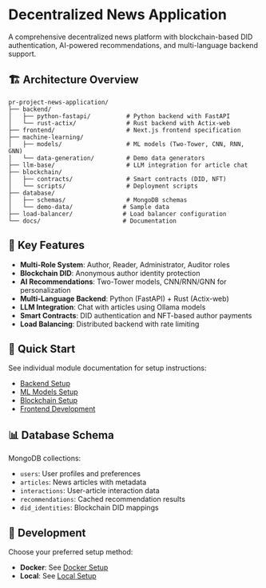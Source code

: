 # Decentralized News Application

A comprehensive decentralized news platform with blockchain-based DID authentication, AI-powered recommendations, and multi-language backend support.

## 🏗️ Architecture Overview

```
pr-project-news-application/
├── backend/
│   ├── python-fastapi/          # Python backend with FastAPI
│   └── rust-actix/              # Rust backend with Actix-web
├── frontend/                    # Next.js frontend specification
├── machine-learning/
│   ├── models/                  # ML models (Two-Tower, CNN, RNN, GNN)
│   └── data-generation/         # Demo data generators
├── llm-base/                    # LLM integration for article chat
├── blockchain/
│   ├── contracts/               # Smart contracts (DID, NFT)
│   └── scripts/                 # Deployment scripts
├── database/
│   ├── schemas/                 # MongoDB schemas
│   └── demo-data/              # Sample data
├── load-balancer/              # Load balancer configuration
└── docs/                       # Documentation
```

## 🎯 Key Features

- **Multi-Role System**: Author, Reader, Administrator, Auditor roles
- **Blockchain DID**: Anonymous author identity protection
- **AI Recommendations**: Two-Tower models, CNN/RNN/GNN for personalization
- **Multi-Language Backend**: Python (FastAPI) + Rust (Actix-web)
- **LLM Integration**: Chat with articles using Ollama models
- **Smart Contracts**: DID authentication and NFT-based author payments
- **Load Balancing**: Distributed backend with rate limiting

## 🚀 Quick Start

See individual module documentation for setup instructions:
- [Backend Setup](./docs/BACKEND_SETUP.md)
- [ML Models Setup](./docs/ML_SETUP.md)
- [Blockchain Setup](./docs/BLOCKCHAIN_SETUP.md)
- [Frontend Development](./frontend/FRONTEND.md)

## 📊 Database Schema

MongoDB collections:
- `users`: User profiles and preferences
- `articles`: News articles with metadata
- `interactions`: User-article interaction data
- `recommendations`: Cached recommendation results
- `did_identities`: Blockchain DID mappings

## 🔧 Development

Choose your preferred setup method:
- **Docker**: See [Docker Setup](./docs/DOCKER_SETUP.md)
- **Local**: See [Local Setup](./docs/LOCAL_SETUP.md)